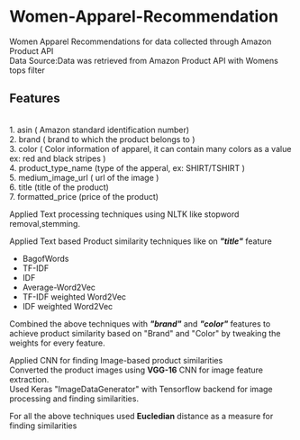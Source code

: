 # Women-Apparel-Recommendation
Women Apparel Recommendations for data collected through Amazon Product API<br>
Data Source:Data  was retrieved from Amazon Product API with Womens tops filter<br>

<h2>Features</h1><br>
1. asin  ( Amazon standard identification number)<br>
2. brand ( brand to which the product belongs to )<br>
3. color ( Color information of apparel, it can contain many colors as   a value ex: red and black stripes )<br> 
4. product_type_name (type of the apperal, ex: SHIRT/TSHIRT )<br>
5. medium_image_url  ( url of the image )<br>
6. title (title of the product)<br>
7. formatted_price (price of the product)<br>

Applied Text processing techniques using NLTK like stopword removal,stemming.<br>

Applied Text based Product similarity techniques like on <Strong><i>"title"</i></Strong> feature<br>
<ul>
  <li>BagofWords</li>
<li>TF-IDF</li>
<li>IDF</li>
<li>Average-Word2Vec</li>
<li>TF-IDF weighted Word2Vec</li>
<li>IDF weighted Word2Vec</li>
  </ul>

Combined the above techniques with <Strong><i>"brand"</i></Strong> and <Strong><i>"color"</i></Strong> features to achieve product similarity based on "Brand" and "Color" by tweaking the weights for every feature.<br>

Applied CNN for finding Image-based product similarities<br>
Converted the product images using <strong>VGG-16</strong> CNN for image feature extraction.<br>
Used Keras "ImageDataGenerator" with Tensorflow backend for image processing and finding similarities.<br>

For all the above techniques used <Strong>Eucledian</Strong> distance as a measure for finding similarities


